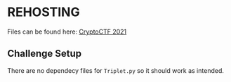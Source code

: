 # REHOSTING

Files can be found here: [CryptoCTF 2021](https://github.com/sajjadium/ctf-archives/blob/main/ctfs/Crypto/2021/Triplet/Triplet.py)

## Challenge Setup
There are no dependecy files for `Triplet.py` so it should work as intended.